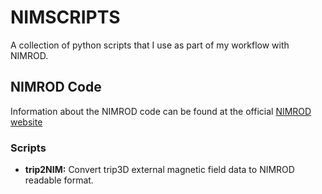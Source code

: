 # NIMSCRIPTS
A collection of python scripts that I use as part of my workflow with NIMROD. 

## NIMROD Code
Information about the NIMROD code can be found at the official [NIMROD website](https://nimrodteam.org/)

### Scripts
 - **trip2NIM:** Convert trip3D external magnetic field data to NIMROD readable format.